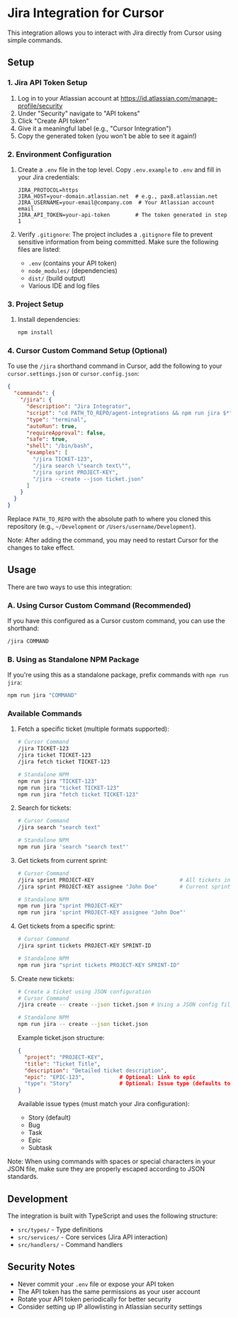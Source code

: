 # Jira Integration for Cursor

This integration allows you to interact with Jira directly from Cursor using simple commands.

## Setup

### 1. Jira API Token Setup

1. Log in to your Atlassian account at https://id.atlassian.com/manage-profile/security
2. Under "Security" navigate to "API tokens"
3. Click "Create API token"
4. Give it a meaningful label (e.g., "Cursor Integration")
5. Copy the generated token (you won't be able to see it again!)

### 2. Environment Configuration

1. Create a `.env` file in the top level. Copy `.env.example` to `.env` and fill in your Jira credentials:

   ```
   JIRA_PROTOCOL=https
   JIRA_HOST=your-domain.atlassian.net  # e.g., pax8.atlassian.net
   JIRA_USERNAME=your-email@company.com  # Your Atlassian account email
   JIRA_API_TOKEN=your-api-token        # The token generated in step 1
   ```

2. Verify `.gitignore`:
   The project includes a `.gitignore` file to prevent sensitive information from being committed. Make sure the following files are listed:
   - `.env` (contains your API token)
   - `node_modules/` (dependencies)
   - `dist/` (build output)
   - Various IDE and log files

### 3. Project Setup

1. Install dependencies:

   ```bash
   npm install
   ```

### 4. Cursor Custom Command Setup (Optional)

To use the `/jira` shorthand command in Cursor, add the following to your `cursor.settings.json` or `cursor.config.json`:

```json
{
  "commands": {
    "/jira": {
      "description": "Jira Integrator",
      "script": "cd PATH_TO_REPO/agent-integrations && npm run jira $*",
      "type": "terminal",
      "autoRun": true,
      "requireApproval": false,
      "safe": true,
      "shell": "/bin/bash",
      "examples": [
        "/jira TICKET-123",
        "/jira search \"search text\"",
        "/jira sprint PROJECT-KEY",
        "/jira --create --json ticket.json"
      ]
    }
  }
}
```

Replace `PATH_TO_REPO` with the absolute path to where you cloned this repository (e.g., `~/Development` or `/Users/username/Development`).

Note: After adding the command, you may need to restart Cursor for the changes to take effect.

## Usage

There are two ways to use this integration:

### A. Using Cursor Custom Command (Recommended)

If you have this configured as a Cursor custom command, you can use the shorthand:

```bash
/jira COMMAND
```

### B. Using as Standalone NPM Package

If you're using this as a standalone package, prefix commands with `npm run jira`:

```bash
npm run jira "COMMAND"
```

### Available Commands

1. Fetch a specific ticket (multiple formats supported):

   ```bash
   # Cursor Command
   /jira TICKET-123
   /jira ticket TICKET-123
   /jira fetch ticket TICKET-123

   # Standalone NPM
   npm run jira "TICKET-123"
   npm run jira "ticket TICKET-123"
   npm run jira "fetch ticket TICKET-123"
   ```

2. Search for tickets:

   ```bash
   # Cursor Command
   /jira search "search text"

   # Standalone NPM
   npm run jira 'search "search text"'
   ```

3. Get tickets from current sprint:

   ```bash
   # Cursor Command
   /jira sprint PROJECT-KEY                           # All tickets in current sprint
   /jira sprint PROJECT-KEY assignee "John Doe"       # Current sprint tickets for assignee

   # Standalone NPM
   npm run jira "sprint PROJECT-KEY"
   npm run jira 'sprint PROJECT-KEY assignee "John Doe"'
   ```

4. Get tickets from a specific sprint:

   ```bash
   # Cursor Command
   /jira sprint tickets PROJECT-KEY SPRINT-ID

   # Standalone NPM
   npm run jira "sprint tickets PROJECT-KEY SPRINT-ID"
   ```

5. Create new tickets:

   ```bash
   # Create a ticket using JSON configuration
   # Cursor Command
   /jira create -- create --json ticket.json # Using a JSON config file

   # Standalone NPM
   npm run jira -- create --json ticket.json
   ```

   Example ticket.json structure:

   ```json
   {
     "project": "PROJECT-KEY",
     "title": "Ticket Title",
     "description": "Detailed ticket description",
     "epic": "EPIC-123",           # Optional: Link to epic
     "type": "Story"               # Optional: Issue type (defaults to Story)
   }
   ```

   Available issue types (must match your Jira configuration):

   - Story (default)
   - Bug
   - Task
   - Epic
   - Subtask

Note: When using commands with spaces or special characters in your JSON file, make sure they are properly escaped according to JSON standards.

## Development

The integration is built with TypeScript and uses the following structure:

- `src/types/` - Type definitions
- `src/services/` - Core services (Jira API interaction)
- `src/handlers/` - Command handlers

## Security Notes

- Never commit your `.env` file or expose your API token
- The API token has the same permissions as your user account
- Rotate your API token periodically for better security
- Consider setting up IP allowlisting in Atlassian security settings
